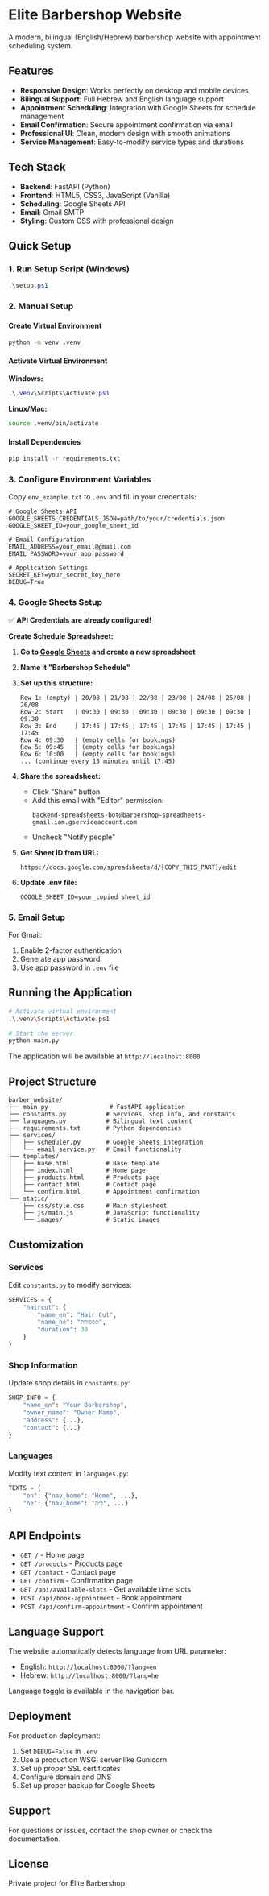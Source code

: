 # Elite Barbershop Website

A modern, bilingual (English/Hebrew) barbershop website with appointment scheduling system.

## Features

- **Responsive Design**: Works perfectly on desktop and mobile devices
- **Bilingual Support**: Full Hebrew and English language support
- **Appointment Scheduling**: Integration with Google Sheets for schedule management
- **Email Confirmation**: Secure appointment confirmation via email
- **Professional UI**: Clean, modern design with smooth animations
- **Service Management**: Easy-to-modify service types and durations

## Tech Stack

- **Backend**: FastAPI (Python)
- **Frontend**: HTML5, CSS3, JavaScript (Vanilla)
- **Scheduling**: Google Sheets API
- **Email**: Gmail SMTP
- **Styling**: Custom CSS with professional design

## Quick Setup

### 1. Run Setup Script (Windows)
```powershell
.\setup.ps1
```

### 2. Manual Setup

#### Create Virtual Environment
```bash
python -m venv .venv
```

#### Activate Virtual Environment
**Windows:**
```powershell
.\.venv\Scripts\Activate.ps1
```

**Linux/Mac:**
```bash
source .venv/bin/activate
```

#### Install Dependencies
```bash
pip install -r requirements.txt
```

### 3. Configure Environment Variables

Copy `env_example.txt` to `.env` and fill in your credentials:

```env
# Google Sheets API
GOOGLE_SHEETS_CREDENTIALS_JSON=path/to/your/credentials.json
GOOGLE_SHEET_ID=your_google_sheet_id

# Email Configuration  
EMAIL_ADDRESS=your_email@gmail.com
EMAIL_PASSWORD=your_app_password

# Application Settings
SECRET_KEY=your_secret_key_here
DEBUG=True
```

### 4. Google Sheets Setup

✅ **API Credentials are already configured!**

**Create Schedule Spreadsheet:**

1. **Go to [Google Sheets](https://sheets.google.com) and create a new spreadsheet**
2. **Name it "Barbershop Schedule"**
3. **Set up this structure:**
   ```
   Row 1: (empty) | 20/08 | 21/08 | 22/08 | 23/08 | 24/08 | 25/08 | 26/08
   Row 2: Start   | 09:30 | 09:30 | 09:30 | 09:30 | 09:30 | 09:30 | 09:30
   Row 3: End     | 17:45 | 17:45 | 17:45 | 17:45 | 17:45 | 17:45 | 17:45
   Row 4: 09:30   | (empty cells for bookings)
   Row 5: 09:45   | (empty cells for bookings)
   Row 6: 10:00   | (empty cells for bookings)
   ... (continue every 15 minutes until 17:45)
   ```

4. **Share the spreadsheet:**
   - Click "Share" button
   - Add this email with "Editor" permission:
     ```
     backend-spreadsheets-bot@barbershop-spreadheets-gmail.iam.gserviceaccount.com
     ```
   - Uncheck "Notify people"

5. **Get Sheet ID from URL:**
   ```
   https://docs.google.com/spreadsheets/d/[COPY_THIS_PART]/edit
   ```

6. **Update .env file:**
   ```env
   GOOGLE_SHEET_ID=your_copied_sheet_id
   ```

### 5. Email Setup

For Gmail:
1. Enable 2-factor authentication
2. Generate app password
3. Use app password in `.env` file

## Running the Application

```bash
# Activate virtual environment
.\.venv\Scripts\Activate.ps1

# Start the server
python main.py
```

The application will be available at `http://localhost:8000`

## Project Structure

```
barber_website/
├── main.py                 # FastAPI application
├── constants.py           # Services, shop info, and constants
├── languages.py           # Bilingual text content
├── requirements.txt       # Python dependencies
├── services/
│   ├── scheduler.py       # Google Sheets integration
│   └── email_service.py   # Email functionality
├── templates/
│   ├── base.html          # Base template
│   ├── index.html         # Home page
│   ├── products.html      # Products page
│   ├── contact.html       # Contact page
│   └── confirm.html       # Appointment confirmation
└── static/
    ├── css/style.css      # Main stylesheet
    ├── js/main.js         # JavaScript functionality
    └── images/            # Static images
```

## Customization

### Services
Edit `constants.py` to modify services:
```python
SERVICES = {
    "haircut": {
        "name_en": "Hair Cut",
        "name_he": "תספורת", 
        "duration": 30
    }
}
```

### Shop Information
Update shop details in `constants.py`:
```python
SHOP_INFO = {
    "name_en": "Your Barbershop",
    "owner_name": "Owner Name",
    "address": {...},
    "contact": {...}
}
```

### Languages
Modify text content in `languages.py`:
```python
TEXTS = {
    "en": {"nav_home": "Home", ...},
    "he": {"nav_home": "בית", ...}
}
```

## API Endpoints

- `GET /` - Home page
- `GET /products` - Products page  
- `GET /contact` - Contact page
- `GET /confirm` - Confirmation page
- `GET /api/available-slots` - Get available time slots
- `POST /api/book-appointment` - Book appointment
- `POST /api/confirm-appointment` - Confirm appointment

## Language Support

The website automatically detects language from URL parameter:
- English: `http://localhost:8000/?lang=en`
- Hebrew: `http://localhost:8000/?lang=he`

Language toggle is available in the navigation bar.

## Deployment

For production deployment:

1. Set `DEBUG=False` in `.env`
2. Use a production WSGI server like Gunicorn
3. Set up proper SSL certificates
4. Configure domain and DNS
5. Set up proper backup for Google Sheets

## Support

For questions or issues, contact the shop owner or check the documentation.

## License

Private project for Elite Barbershop.
